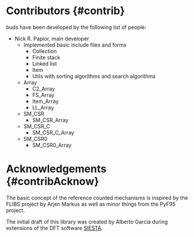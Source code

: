# Contributors  {#contrib}

buds have been developed by the following list of people:

- Nick R. Papior, main developer
  + Implemented basic include files and forms
    - Collection
	- Finite stack
	- Linked list
	- Item
	- Utils with sorting algorithms and search algorithms
  + Array
    - C2_Array	
    - FS_Array
    - Item_Array
    - LL_Array
  + SM_CSR
    - SM_CSR_Array
  + SM_CSR_C
    - SM_CSR_C_Array
  + SM_CSR0
    - SM_CSR0_Array


# Acknowledgements  {#contribAcknow}

The basic concept of the reference counted mechanisms is inspired by
the FLIBS project by Arjen Markus as well as minor things from the PyF95 project.

The initial draft of this library was created by Alberto Garcia during extensions of the DFT software [SIESTA][siesta].

[siesta]: http://departments.icmab.es/leem/siesta/

